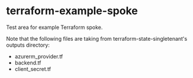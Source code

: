 # terraform-example-spoke

Test area for example Terraform spoke.

Note that the following files are taking from terraform-state-singletenant's outputs directory:

* azurerm_provider.tf
* backend.tf
* client_secret.tf
